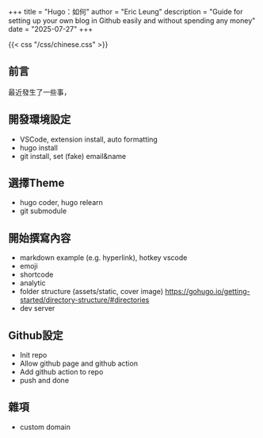 +++
title = "Hugo：如何"
author = "Eric Leung"
description = "Guide for setting up your own blog in Github easily and without spending any money"
date = "2025-07-27"
+++

{{< css "/css/chinese.css" >}}

## 前言

最近發生了一些事，

## 開發環境設定

- VSCode, extension install, auto formatting
- hugo install
- git install, set (fake) email&name

## 選擇Theme

- hugo coder, hugo relearn
- git submodule

## 開始撰寫內容

- markdown example (e.g. hyperlink), hotkey vscode
- emoji
- shortcode
- analytic
- folder structure (assets/static, cover image) <https://gohugo.io/getting-started/directory-structure/#directories>
- dev server

## Github設定

- Init repo
- Allow github page and github action
- Add github action to repo
- push and done

## 雜項

- custom domain
